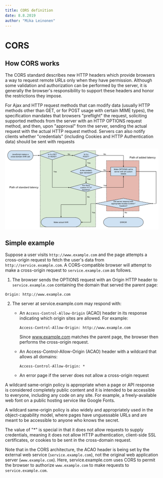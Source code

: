 ```yaml
---
title: CORS definition
date: 8.8.2019
author: "Mika Leinonen"
---
```


# CORS

## How CORS works

The CORS standard describes new HTTP headers which provide browsers a way to request remote URLs only when they have permission. Although some validation and authorization can be performed by the server, it is generally the browser's responsibility to support these headers and honor the restrictions they impose.

For Ajax and HTTP request methods that can modify data (usually HTTP methods other than GET, or for POST usage with certain MIME types), the specification mandates that browsers "preflight" the request, soliciting supported methods from the server with an HTTP OPTIONS request method, and then, upon "approval" from the server, sending the actual request with the actual HTTP request method. Servers can also notify clients whether "credentials" (including Cookies and HTTP Authentication data) should be sent with requests

![CORS decision](./2560px-cors.svg.png)

## Simple example

Suppose a user visits `http://www.example.com` and the page attempts a cross-origin request to fetch the user's data from `http://service.example.com`. A CORS-compatible browser will attempt to make a cross-origin request to `service.example.com` as follows.

1. The browser sends the OPTIONS request with an Origin HTTP header to `service.example.com` containing the domain that served the parent page:

```
Origin: http://www.example.com
```

2.  The server at service.example.com may respond with:

    - An `Access-Control-Allow-Origin` (ACAO) header in its response indicating which origin sites are allowed. For example:

      ```
      Access-Control-Allow-Origin: http://www.example.com
      ```

      Since www.example.com matches the parent page, the browser then performs the cross-origin request.

    - An Access-Control-Allow-Origin (ACAO) header with a wildcard that allows all domains:

      ```
      Access-Control-Allow-Origin: *
      ```

    - An error page if the server does not allow a cross-origin request

A wildcard same-origin policy is appropriate when a page or API response is considered completely public content and it is intended to be accessible to everyone, including any code on any site. For example, a freely-available web font on a public hosting service like Google Fonts.

A wildcard same-origin policy is also widely and appropriately used in the object-capability model, where pages have unguessable URLs and are meant to be accessible to anyone who knows the secret.

The value of "\*" is special in that it does not allow requests to supply credentials, meaning it does not allow HTTP authentication, client-side SSL certificates, or cookies to be sent in the cross-domain request.

Note that in the CORS architecture, the ACAO header is being set by the external web service (`service.example.com`), not the original web application server (`www.example.com`). Here, service.example.com uses CORS to permit the browser to authorize `www.example.com` to make requests to `service.example.com`.

